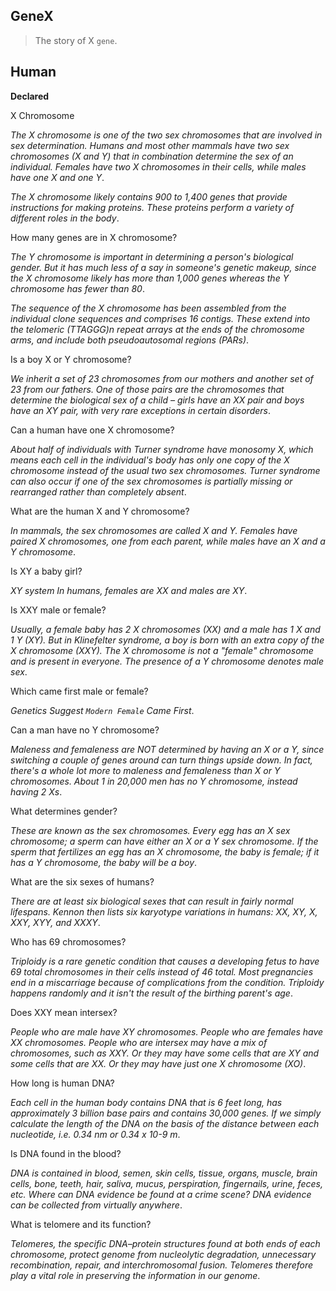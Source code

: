 ## GeneX
> The story of X `gene`.

## Human

**Declared**

X Chromosome

_The X chromosome is one of the two sex chromosomes that are involved in sex determination. Humans and most other mammals have two sex chromosomes (X and Y) that in combination determine the sex of an individual. Females have two X chromosomes in their cells, while males have one X and one Y_.

_The X chromosome likely contains 900 to 1,400 genes that provide instructions for making proteins. These proteins perform a variety of different roles in the body_.

How many genes are in X chromosome?

_The Y chromosome is important in determining a person's biological gender. But it has much less of a say in someone's genetic makeup, since the X chromosome likely has more than 1,000 genes whereas the Y chromosome has fewer than 80_.

_The sequence of the X chromosome has been assembled from the individual clone sequences and comprises 16 contigs. These extend into the telomeric (TTAGGG)n repeat arrays at the ends of the chromosome arms, and include both pseudoautosomal regions (PARs)_.

Is a boy X or Y chromosome?

_We inherit a set of 23 chromosomes from our mothers and another set of 23 from our fathers. One of those pairs are the chromosomes that determine the biological sex of a child – girls have an XX pair and boys have an XY pair, with very rare exceptions in certain disorders_.

Can a human have one X chromosome?

_About half of individuals with Turner syndrome have monosomy X, which means each cell in the individual's body has only one copy of the X chromosome instead of the usual two sex chromosomes. Turner syndrome can also occur if one of the sex chromosomes is partially missing or rearranged rather than completely absent_.

What are the human X and Y chromosome?

_In mammals, the sex chromosomes are called X and Y. Females have paired X chromosomes, one from each parent, while males have an X and a Y chromosome_.

Is XY a baby girl?

_XY system In humans, females are XX and males are XY_.

Is XXY male or female?

_Usually, a female baby has 2 X chromosomes (XX) and a male has 1 X and 1 Y (XY). But in Klinefelter syndrome, a boy is born with an extra copy of the X chromosome (XXY). The X chromosome is not a "female" chromosome and is present in everyone. The presence of a Y chromosome denotes male sex_.

Which came first male or female?

_Genetics Suggest `Modern Female` Came First_.

Can a man have no Y chromosome?

_Maleness and femaleness are NOT determined by having an X or a Y, since switching a couple of genes around can turn things upside down. In fact, there's a whole lot more to maleness and femaleness than X or Y chromosomes. About 1 in 20,000 men has no Y chromosome, instead having 2 Xs_.

What determines gender?

_These are known as the sex chromosomes. Every egg has an X sex chromosome; a sperm can have either an X or a Y sex chromosome. If the sperm that fertilizes an egg has an X chromosome, the baby is female; if it has a Y chromosome, the baby will be a boy_.

What are the six sexes of humans?

_There are at least six biological sexes that can result in fairly normal lifespans. Kennon then lists six karyotype variations in humans: XX, XY, X, XXY, XYY, and XXXY_.

Who has 69 chromosomes?

_Triploidy is a rare genetic condition that causes a developing fetus to have 69 total chromosomes in their cells instead of 46 total. Most pregnancies end in a miscarriage because of complications from the condition. Triploidy happens randomly and it isn't the result of the birthing parent's age_.

Does XXY mean intersex?

_People who are male have XY chromosomes. People who are females have XX chromosomes. People who are intersex may have a mix of chromosomes, such as XXY. Or they may have some cells that are XY and some cells that are XX. Or they may have just one X chromosome (XO)_.

How long is human DNA?

_Each cell in the human body contains DNA that is 6 feet long, has approximately 3 billion base pairs and contains 30,000 genes. If we simply calculate the length of the DNA on the basis of the distance between each nucleotide, i.e. 0.34 nm or 0.34 x 10-9 m_.

Is DNA found in the blood?

_DNA is contained in blood, semen, skin cells, tissue, organs, muscle, brain cells, bone, teeth, hair, saliva, mucus, perspiration, fingernails, urine, feces, etc. Where can DNA evidence be found at a crime scene? DNA evidence can be collected from virtually anywhere_.

What is telomere and its function?

_Telomeres, the specific DNA–protein structures found at both ends of each chromosome, protect genome from nucleolytic degradation, unnecessary recombination, repair, and interchromosomal fusion. Telomeres therefore play a vital role in preserving the information in our genome_.
